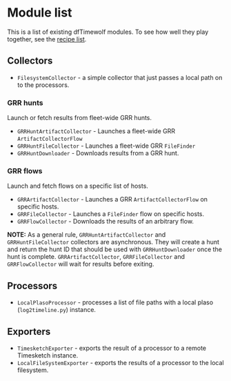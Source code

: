 # Module list

This is a list of existing dfTimewolf modules. To see how well they play
together, see the [recipe list](recipe-list.md).

## Collectors

* `FilesystemCollector` - a simple collector that just passes a local path on to
the processors.

### GRR hunts

Launch or fetch results from fleet-wide GRR hunts.
  * `GRRHuntArtifactCollector` - Launches a fleet-wide GRR `ArtifactCollectorFlow`
  * `GRRHuntFileCollector` - Launches a fleet-wide GRR `FileFinder`
  * `GRRHuntDownloader` - Downloads results from a GRR hunt.

### GRR flows

Launch and fetch flows on a specific list of hosts.

 * `GRRArtifactCollector` - Launches a GRR `ArtifactCollectorFlow` on specific
   hosts.
 * `GRRFileCollector` - Launches a `FileFinder` flow on specific hosts.
 * `GRRFlowCollector` - Downloads the results of an arbitrary flow.

**NOTE:** As a general rule, `GRRHuntArtifactCollector` and
`GRRHuntFileCollector` collectors are asynchronous. They will create a hunt and
return the hunt ID that should be used with `GRRHuntDownloader` once the hunt is
complete. `GRRArtifactCollector`, `GRRFileCollector` and `GRRFlowCollector` will
wait for results before exiting.

## Processors

* `LocalPlasoProcessor` - processes a list of file paths with a local plaso
(`log2timeline.py`) instance.

## Exporters

* `TimesketchExporter` - exports the result of a processor to a remote Timesketch
instance.
* `LocalFileSystemExporter` - exports the results of a processor to the local
filesystem.
